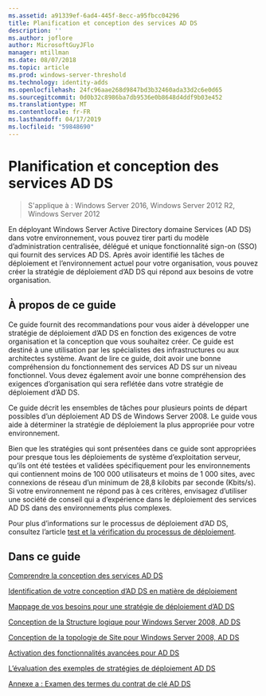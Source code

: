 ```yaml
---
ms.assetid: a91339ef-6ad4-445f-8ecc-a95fbcc04296
title: Planification et conception des services AD DS
description: ''
ms.author: joflore
author: MicrosoftGuyJFlo
manager: mtillman
ms.date: 08/07/2018
ms.topic: article
ms.prod: windows-server-threshold
ms.technology: identity-adds
ms.openlocfilehash: 24fc96aae268d9847bd3b32460ada33d2c6e0d65
ms.sourcegitcommit: 0d0b32c8986ba7db9536e0b8648d4ddf9b03e452
ms.translationtype: MT
ms.contentlocale: fr-FR
ms.lasthandoff: 04/17/2019
ms.locfileid: "59848690"
---
```

# <a name="ad-ds-design-and-planning"></a>Planification et conception des services AD DS

>S'applique à : Windows Server 2016, Windows Server 2012 R2, Windows Server 2012

En déployant Windows Server Active Directory domaine Services (AD DS) dans votre environnement, vous pouvez tirer parti du modèle d’administration centralisée, délégué et unique fonctionnalité sign-on (SSO) qui fournit des services AD DS. Après avoir identifié les tâches de déploiement et l’environnement actuel pour votre organisation, vous pouvez créer la stratégie de déploiement d’AD DS qui répond aux besoins de votre organisation.  
  
## <a name="about-this-guide"></a>À propos de ce guide

Ce guide fournit des recommandations pour vous aider à développer une stratégie de déploiement d’AD DS en fonction des exigences de votre organisation et la conception que vous souhaitez créer. Ce guide est destiné à une utilisation par les spécialistes des infrastructures ou aux architectes système. Avant de lire ce guide, doit avoir une bonne compréhension du fonctionnement des services AD DS sur un niveau fonctionnel. Vous devez également avoir une bonne compréhension des exigences d’organisation qui sera reflétée dans votre stratégie de déploiement d’AD DS.  
  
Ce guide décrit les ensembles de tâches pour plusieurs points de départ possibles d’un déploiement AD DS de Windows Server 2008. Le guide vous aide à déterminer la stratégie de déploiement la plus appropriée pour votre environnement.  
  
Bien que les stratégies qui sont présentées dans ce guide sont appropriées pour presque tous les déploiements de système d’exploitation serveur, qu’ils ont été testées et validées spécifiquement pour les environnements qui contiennent moins de 100 000 utilisateurs et moins de 1 000 sites, avec connexions de réseau d’un minimum de 28,8 kilobits par seconde (Kbits/s). Si votre environnement ne répond pas à ces critères, envisagez d’utiliser une société de conseil qui a d’expérience dans le déploiement des services AD DS dans des environnements plus complexes.  
  
Pour plus d’informations sur le processus de déploiement d’AD DS, consultez l’article [test et la vérification du processus de déploiement](https://go.microsoft.com/fwlink/?LinkId=100206).  
  
## <a name="in-this-guide"></a>Dans ce guide

[Comprendre la conception des services AD DS](Understanding-AD-DS-Design.md)  
  
[Identification de votre conception d’AD DS en matière de déploiement](Identifying-Your-AD-DS-Design-and-Deployment-Requirements.md)  
  
[Mappage de vos besoins pour une stratégie de déploiement d’AD DS](Mapping-Your-Requirements-to-an-AD-DS-Deployment-Strategy.md)  
  
[Conception de la Structure logique pour Windows Server 2008, AD DS](Designing-the-Logical-Structure.md)  
  
[Conception de la topologie de Site pour Windows Server 2008, AD DS](Designing-the-Site-Topology.md)  
  
[Activation des fonctionnalités avancées pour AD DS](Enabling-Advanced-Features-for-AD-DS.md)  
  
[L’évaluation des exemples de stratégies de déploiement AD DS](Evaluating-AD-DS-Deployment-Strategy-Examples.md)  
  
[Annexe a : Examen des termes du contrat de clé AD DS](Appendix-A--Reviewing-Key-AD-DS-Terms.md)  
